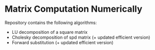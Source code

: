 # Matrix Computation Numerically
 
Repository contains the following algorithms:
- LU decomposition of a square matrix
- Cholesky decomposition of spd matrix (+ updated efficient version)
- Forward substitution (+ updated efficient version)